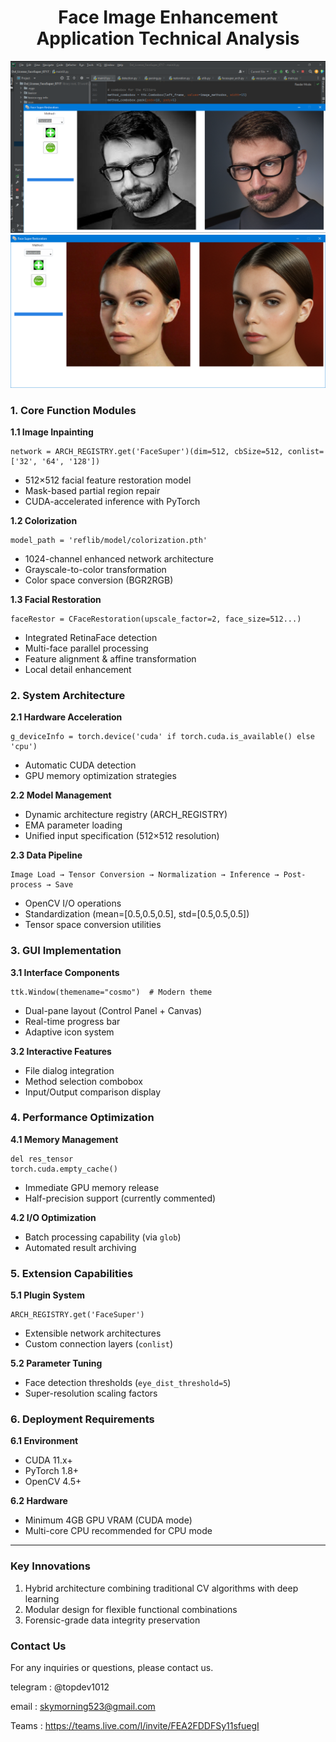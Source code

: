 # 

<div align="center">
   <h1>Face Image Enhancement Application Technical Analysis</h1>
</div>

<div align="center">
   <img src=https://github.com/LucaIT523/python_Face_AI/blob/main/images/1.png>
</div>



<div align="center">
   <img src=https://github.com/LucaIT523/python_Face_AI/blob/main/images/2.png>
</div>





### **1. Core Function Modules**

**1.1 Image Inpainting**

```
network = ARCH_REGISTRY.get('FaceSuper')(dim=512, cbSize=512, conlist=['32', '64', '128'])
```

- 512×512 facial feature restoration model
- Mask-based partial region repair
- CUDA-accelerated inference with PyTorch

**1.2 Colorization**

```
model_path = 'reflib/model/colorization.pth'
```

- 1024-channel enhanced network architecture
- Grayscale-to-color transformation
- Color space conversion (BGR2RGB)

**1.3 Facial Restoration**

```
faceRestor = CFaceRestoration(upscale_factor=2, face_size=512...)
```

- Integrated RetinaFace detection
- Multi-face parallel processing
- Feature alignment & affine transformation
- Local detail enhancement

### **2. System Architecture**

**2.1 Hardware Acceleration**

```
g_deviceInfo = torch.device('cuda' if torch.cuda.is_available() else 'cpu')
```

- Automatic CUDA detection
- GPU memory optimization strategies

**2.2 Model Management**

- Dynamic architecture registry (ARCH_REGISTRY)
- EMA parameter loading
- Unified input specification (512×512 resolution)

**2.3 Data Pipeline**

```
Image Load → Tensor Conversion → Normalization → Inference → Post-process → Save
```

- OpenCV I/O operations
- Standardization (mean=[0.5,0.5,0.5], std=[0.5,0.5,0.5])
- Tensor space conversion utilities

### **3. GUI Implementation**

**3.1 Interface Components**

```
ttk.Window(themename="cosmo")  # Modern theme
```

- Dual-pane layout (Control Panel + Canvas)
- Real-time progress bar
- Adaptive icon system

**3.2 Interactive Features**

- File dialog integration
- Method selection combobox
- Input/Output comparison display

### **4. Performance Optimization**

**4.1 Memory Management**

```
del res_tensor
torch.cuda.empty_cache()
```

- Immediate GPU memory release
- Half-precision support (currently commented)

**4.2 I/O Optimization**

- Batch processing capability (via `glob`)
- Automated result archiving

### **5. Extension Capabilities**

**5.1 Plugin System**

```
ARCH_REGISTRY.get('FaceSuper')
```

- Extensible network architectures
- Custom connection layers (`conlist`)

**5.2 Parameter Tuning**

- Face detection thresholds (`eye_dist_threshold=5`)
- Super-resolution scaling factors

### **6. Deployment Requirements**

**6.1 Environment**

- CUDA 11.x+
- PyTorch 1.8+
- OpenCV 4.5+

**6.2 Hardware**

- Minimum 4GB GPU VRAM (CUDA mode)
- Multi-core CPU recommended for CPU mode

------

### **Key Innovations**

1. Hybrid architecture combining traditional CV algorithms with deep learning
2. Modular design for flexible functional combinations
3. Forensic-grade data integrity preservation






### **Contact Us**

For any inquiries or questions, please contact us.

telegram : @topdev1012

email :  skymorning523@gmail.com

Teams :  https://teams.live.com/l/invite/FEA2FDDFSy11sfuegI